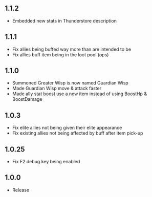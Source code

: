 ## 1.1.2

- Embedded new stats in Thunderstore description

## 1.1.1

- Fix allies being buffed way more than are intended to be
- Fix allies buff item being in the loot pool (ops)

## 1.1.0

- Summoned Greater Wisp is now named Guardian Wisp
- Made Guardian Wisp move & attack faster
- Made ally stat boost use a new item instead of using BoostHp & BoostDamage
 
## 1.0.3

- Fix elite allies not being given their elite appearance
- Fix existing allies not being affected by buff after item pick-up

## 1.0.25

- Fix F2 debug key being enabled

## 1.0.0

- Release